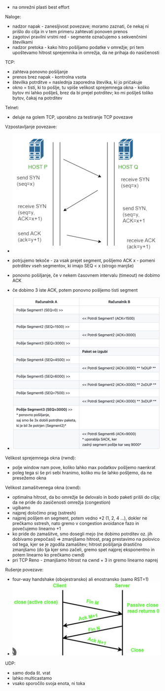 - na omrežni plasti best effort

Naloge:
- nadzor napak - zanesljivost povezave; moramo zaznati, če nekaj ni prišlo do cilja in v tem primeru zahtevati ponoven prenos
- zagotovi pravilni vrstni red - segmente označujemo s sekvenčnimi številkami
- nadzor pretoka - kako hitro pošiljamo podatke v omrežje; pri tem upoštevamo hitrost sprejemnika in omrežja, da ne prihaja do nasičenosti

TCP:
- zahteva ponovno pošiljanje
- prenos brez napak - kontrolna vsota
- številka potrditve = naslednja zaporedna številka, ki jo pričakuje
- okno = tisti, ki to pošlje, tu vpiše velikost sprejemnega okna - koliko bytov mi lahko pošlješ, brez da bi prejel potrditev; ko mi pošlješ toliko bytov, čakaj na potrditev

Telnet:
- deluje na golem TCP, uporabno za testiranje TCP povezave

Vzpostavljanje povezave:
- ![300](../../Images/Pasted%20image%2020240426123120.png)

- potrjujemo tekoče - za vsak prejet segment, pošljemo ACK x - pomeni potrditev vseh segmentov, ki imajo SEQ < x (strogo manjše)

- ponovno pošiljanje, če v nekem časovnem intervalu (timeout) ne dobimo ACK

- če dobimo 3 iste ACK, potem ponovno pošljemo tisti segment
- ![500](../../Images/Pasted%20image%2020240426123920.png)

Velikost sprejemnega okna (rwnd):
- polje window nam pove, koliko lahko max podatkov pošljemo naenkrat
- poleg tega si še pri sebi hranimo, koliko mu še lahko pošljemo, da ne presežemo okna

Velikost zamašitvenega okna (cwnd):
- optimalna hitrost, da bo omrežje še delovalo in bodo paketi prišli do cilja; da ne pride do zasičenosti omrežja (congestion)
- ugibamo
- najprej določimo prag (sstresh)
- najprej pošljem en segment, potem vedno \*2 (1, 2, 4 ...), dokler ne prečkamo sstresh, nato gremo v congestion avoidance fazo in povečujemo linearno +1
- ko pride do zamašitve, smo dosegli mejo (ne dobimo potrditev oz. jih dobivamo prepočasi) => zmanjšamo hitrost, prag prestavimo na polovico od tega, kjer se je zgodila zamašitev; hitrost pošiljanja drastično zmanjšamo (do tja kjer smo začeli, gremo spet najprej eksponentno in potem linearno ko prečkamo cwnd)
- pri TCP Reno - zmanjšamo hitrost na cwnd + 3 in gremo linearno naprej

Rušenje povezave:
- four-way handshake (obojestransko) ali enostransko (samo RST=1)
- ![300](../../Images/Pasted%20image%2020240426125247.png)


UDP:
- samo doda št. vrat
- lahko multicastamo
- vsako sporočilo svoja enota, ni toka